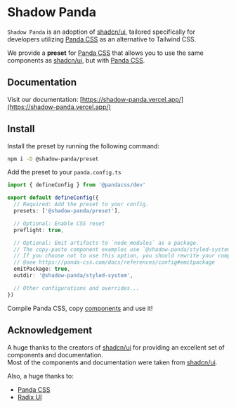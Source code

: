 # Shadow Panda

`Shadow Panda` is an adoption of [shadcn/ui](https://ui.shadcn.com/), tailored specifically for developers utilizing [Panda CSS](https://panda-css.com/) as an alternative to Tailwind CSS.

We provide a **preset** for [Panda CSS](https://panda-css.com/) that allows you to use the same components as [shadcn/ui](https://ui.shadcn.com/), but with [Panda CSS](https://panda-css.com/).

## Documentation

Visit our documentation: [https://shadow-panda.vercel.app/](https://shadow-panda.vercel.app/)

## Install

Install the preset by running the following command:

```bash
npm i -D @shadow-panda/preset
```

Add the preset to your `panda.config.ts`

```ts
import { defineConfig } from '@pandacss/dev'

export default defineConfig({
  // Required: Add the preset to your config.
  presets: ['@shadow-panda/preset'],

  // Optional: Enable CSS reset
  preflight: true,

  // Optional: Emit artifacts to `node_modules` as a package.
  // The copy-paste component examples use `@shadow-panda/styled-system` as the import path of the generated files.
  // If you choose not to use this option, you should rewrite your component imports as needed.
  // @see https://panda-css.com/docs/references/config#emitpackage
  emitPackage: true,
  outdir: '@shadow-panda/styled-system',

  // Other configurations and overrides...
})
```

Compile Panda CSS, copy [components](https://shadow-panda.vercel.app/docs/overview/supported-components) and use it!

## Acknowledgement

A huge thanks to the creators of [shadcn/ui](https://ui.shadcn.com/) for providing an excellent set of components and documentation.  
Most of the components and documentation were taken from [shadcn/ui](https://ui.shadcn.com/).

Also, a huge thanks to:

- [Panda CSS](https://panda-css.com/)
- [Radix UI](https://radix-ui.com/)
